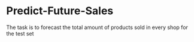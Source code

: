 # Predict-Future-Sales
The task is to forecast the total amount of products sold in every shop for the test set
